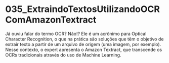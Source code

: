 # 035_ExtraindoTextosUtilizandoOCRComAmazonTextract
Já ouviu falar do termo OCR? Não!? Ele é um acrônimo para Optical Character Recognition, o que na prática são soluções que têm o objetivo de extrair texto a partir de um arquivo de origem (uma imagem, por exemplo). Nesse contexto, o expert apresenta o Amazon Textract, que transcende os OCRs tradicionais através do uso de Machine Learning.
